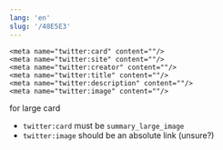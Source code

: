 ```yaml
---
lang: 'en'
slug: '/48E5E3'
---
```


```
<meta name="twitter:card" content=""/>
<meta name="twitter:site" content=""/>
<meta name="twitter:creator" content=""/>
<meta name="twitter:title" content=""/>
<meta name="twitter:description" content=""/>
<meta name="twitter:image" content=""/>
```

for large card

- `twitter:card` must be `summary_large_image`
- `twitter:image` should be an absolute link (unsure?)
